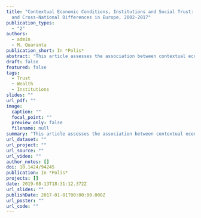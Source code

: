```yaml
---
title: "Contextual Economic Conditions, Institutions and Social Trust: Trends
  and Cross-National Differences in Europe, 2002-2017"
publication_types:
  - "2"
authors:
  - admin
  - M. Quaranta
publication_short: In *Polis*
abstract: "This article assesses the association between contextual economic conditions, institutional characteristics and social trust within and between thirty European countries. Although there is broad evidence that economic conditions affect citizens' social and political attitudes and behaviors, the link between the economy and social trust has remained understudied. This article analyzes how social trust varies both over time and across countries, looking at contextual economic conditions, institutional characteristics and their interplay as potential explanatory factors. Using eight rounds of the European Social Survey and hierarchical models, the analysis shows that social trust varies between 2002 and 2017, although large differences can be found across European countries. Over time cross-national variations in trust are only partially accounted for by contextual economic conditions when controlling for institutional characteristics."
draft: false
featured: false
tags:
  - Trust
  - Wealth
  - Institutions
slides: ""
url_pdf: ""
image:
  caption: ""
  focal_point: ""
  preview_only: false
  filename: null
summary: "This article assesses the association between contextual economic conditions, institutional characteristics and social trust within and between thirty European countries. Although there is broad evidence that economic conditions affect citizens' social and political attitudes and behaviors, the link between the economy and social trust has remained understudied. This article analyzes how social trust varies both over time and across countries, looking at contextual economic conditions, institutional characteristics and their interplay as potential explanatory factors. Using eight rounds of the European Social Survey and hierarchical models, the analysis shows that social trust varies between 2002 and 2017, although large differences can be found across European countries. Over time cross-national variations in trust are only partially accounted for by contextual economic conditions when controlling for institutional characteristics."
url_dataset: ""
url_project: ""
url_source: ""
url_video: ""
author_notes: []
doi: 10.1424/94245
publication: In *Polis*
projects: []
date: 2019-08-13T18:31:12.372Z
url_slides: ""
publishDate: 2017-01-01T00:00:00.000Z
url_poster: ""
url_code: ""
---
```



